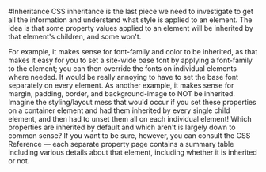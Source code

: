 #Inheritance
CSS inheritance is the last piece we need to investigate to get all the information and understand what style is applied to an element. The idea is that some property values applied to an element will be inherited by that element's children, and some won't.

For example, it makes sense for font-family and color to be inherited, as that makes it easy for you to set a site-wide base font by applying a font-family to the <html> element; you can then override the fonts on individual elements where needed. It would be really annoying to have to set the base font separately on every element.
As another example, it makes sense for margin, padding, border, and background-image to NOT be inherited. Imagine the styling/layout mess that would occur if you set these properties on a container element and had them inherited by every single child element, and then had to unset them all on each individual element!
Which properties are inherited by default and which aren't is largely down to common sense? If you want to be sure, however, you can consult the CSS Reference — each separate property page contains a summary table including various details about that element, including whether it is inherited or not.

